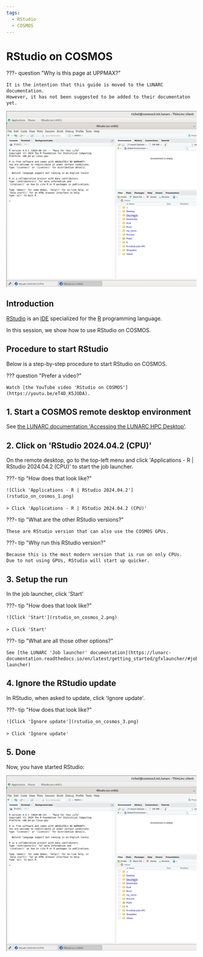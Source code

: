 ```yaml
---
tags:
  - RStudio
  - COSMOS
---
```


# RStudio on COSMOS

???- question "Why is this page at UPPMAX?"

    It is the intention that this guide is moved to the LUNARC documentation.
    However, it has not been suggested to be added to their documentaton
    yet.

![RStudio on COSMOS](rstudio_on_cosmos_4.png)

## Introduction

[RStudio](../software/rstudio.md) is an [IDE](../software/ides.md)
specialized for the [R](../software/r.md) programming language.

In this session, we show how to use RStudio on COSMOS.

## Procedure to start RStudio

Below is a step-by-step procedure to start RStudio on COSMOS.

??? question "Prefer a video?"

    Watch [the YouTube video 'RStudio on COSMOS'](https://youtu.be/eT4D_K5JODA).

## 1. Start a COSMOS remote desktop environment

See [the LUNARC documentation 'Accessing the LUNARC HPC Desktop'](https://lunarc-documentation.readthedocs.io/en/latest/getting_started/using_hpc_desktop/).

## 2. Click on 'RStudio 2024.04.2 (CPU)'

On the remote desktop, go to the top-left menu
and click 'Applications - R | RStudio 2024.04.2 (CPU)'
to start the job launcher.

???- tip "How does that look like?"

    ![Click 'Applications - R | RStudio 2024.04.2'](rstudio_on_cosmos_1.png)

    > Click 'Applications - R | RStudio 2024.04.2 (CPU)'

???- tip "What are the other RStudio versions?"

    These are RStudio version that can also use the COSMOS GPUs.

???- tip "Why run this RStudio version?"

    Because this is the most modern version that is run on only CPUs.
    Due to not using GPUs, RStudio will start up quicker.

## 3. Setup the run

In the job launcher, click 'Start'

???- tip "How does that look like?"

    ![Click 'Start'](rstudio_on_cosmos_2.png)

    > Click 'Start'

???- tip "What are all those other options?"

    See [the LUNARC 'Job launcher' documentation](https://lunarc-documentation.readthedocs.io/en/latest/getting_started/gfxlauncher/#job-launcher)

## 4. Ignore the RStudio update

In RStudio, when asked to update, click 'Ignore update'.

???- tip "How does that look like?"

    ![Click 'Ignore update'](rstudio_on_cosmos_3.png)

    > Click 'Ignore update'

## 5. Done

Now, you have started RStudio:

![RStudio on COSMOS](rstudio_on_cosmos_4.png)

